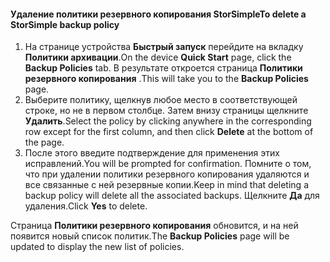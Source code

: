 
<!--author=SharS last changed: 11/06/15-->

#### <a name="to-delete-a-storsimple-backup-policy"></a><span data-ttu-id="b7322-101">Удаление политики резервного копирования StorSimple</span><span class="sxs-lookup"><span data-stu-id="b7322-101">To delete a StorSimple backup policy</span></span>
1. <span data-ttu-id="b7322-102">На странице устройства **Быстрый запуск** перейдите на вкладку **Политики архивации**.</span><span class="sxs-lookup"><span data-stu-id="b7322-102">On the device **Quick Start** page, click the **Backup Policies** tab.</span></span> <span data-ttu-id="b7322-103">В результате откроется страница **Политики резервного копирования** .</span><span class="sxs-lookup"><span data-stu-id="b7322-103">This will take you to the **Backup Policies** page.</span></span>
2. <span data-ttu-id="b7322-104">Выберите политику, щелкнув любое место в соответствующей строке, но не в первом столбце. Затем внизу страницы щелкните **Удалить**.</span><span class="sxs-lookup"><span data-stu-id="b7322-104">Select the policy by clicking anywhere in the corresponding row except for the first column, and then click **Delete** at the bottom of the page.</span></span>
3. <span data-ttu-id="b7322-105">После этого введите подтверждение для применения этих исправлений.</span><span class="sxs-lookup"><span data-stu-id="b7322-105">You will be prompted for confirmation.</span></span> <span data-ttu-id="b7322-106">Помните о том, что при удалении политики резервного копирования удаляются и все связанные с ней резервные копии.</span><span class="sxs-lookup"><span data-stu-id="b7322-106">Keep in mind that deleting a backup policy will delete all the associated backups.</span></span> <span data-ttu-id="b7322-107">Щелкните **Да** для удаления.</span><span class="sxs-lookup"><span data-stu-id="b7322-107">Click **Yes** to delete.</span></span>

<span data-ttu-id="b7322-108">Страница **Политики резервного копирования** обновится, и на ней появится новый список политик.</span><span class="sxs-lookup"><span data-stu-id="b7322-108">The **Backup Policies** page will be updated to display the new list of policies.</span></span>

